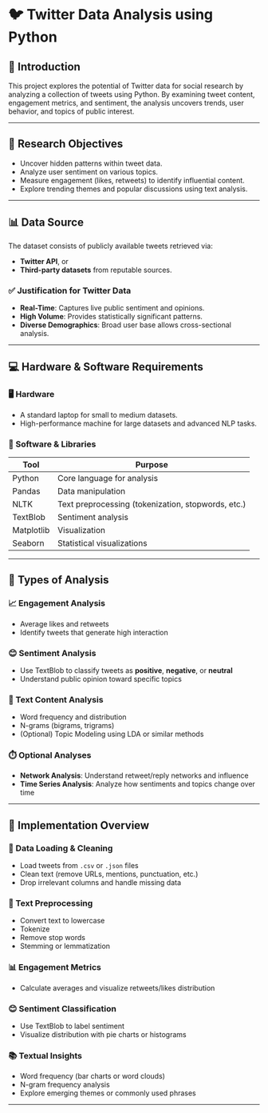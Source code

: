 # 🐦 Twitter Data Analysis using Python

## 📘 Introduction

This project explores the potential of Twitter data for social research by analyzing a collection of tweets using Python. By examining tweet content, engagement metrics, and sentiment, the analysis uncovers trends, user behavior, and topics of public interest.

---

## 🎯 Research Objectives

- Uncover hidden patterns within tweet data.
- Analyze user sentiment on various topics.
- Measure engagement (likes, retweets) to identify influential content.
- Explore trending themes and popular discussions using text analysis.

---

## 📊 Data Source

The dataset consists of publicly available tweets retrieved via:
- **Twitter API**, or
- **Third-party datasets** from reputable sources.

### ✅ Justification for Twitter Data
- **Real-Time**: Captures live public sentiment and opinions.
- **High Volume**: Provides statistically significant patterns.
- **Diverse Demographics**: Broad user base allows cross-sectional analysis.

---

## 💻 Hardware & Software Requirements

### 🖥️ Hardware
- A standard laptop for small to medium datasets.
- High-performance machine for large datasets and advanced NLP tasks.

### 🧰 Software & Libraries

| Tool         | Purpose                             |
|--------------|-------------------------------------|
| Python       | Core language for analysis          |
| Pandas       | Data manipulation                   |
| NLTK         | Text preprocessing (tokenization, stopwords, etc.) |
| TextBlob     | Sentiment analysis                  |
| Matplotlib   | Visualization                       |
| Seaborn      | Statistical visualizations          |

---

## 🧠 Types of Analysis

### 📈 Engagement Analysis
- Average likes and retweets
- Identify tweets that generate high interaction

### 😊 Sentiment Analysis
- Use TextBlob to classify tweets as **positive**, **negative**, or **neutral**
- Understand public opinion toward specific topics

### 📝 Text Content Analysis
- Word frequency and distribution
- N-grams (bigrams, trigrams)
- (Optional) Topic Modeling using LDA or similar methods

### ⏱️ Optional Analyses
- **Network Analysis**: Understand retweet/reply networks and influence
- **Time Series Analysis**: Analyze how sentiments and topics change over time

---

## 🔧 Implementation Overview

### 🔄 Data Loading & Cleaning
- Load tweets from `.csv` or `.json` files
- Clean text (remove URLs, mentions, punctuation, etc.)
- Drop irrelevant columns and handle missing data

### 🧹 Text Preprocessing
- Convert text to lowercase
- Tokenize
- Remove stop words
- Stemming or lemmatization

### 📊 Engagement Metrics
- Calculate averages and visualize retweets/likes distribution

### 😊 Sentiment Classification
- Use TextBlob to label sentiment
- Visualize distribution with pie charts or histograms

### 📚 Textual Insights
- Word frequency (bar charts or word clouds)
- N-gram frequency analysis
- Explore emerging themes or commonly used phrases

---

